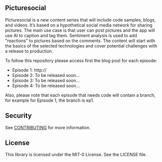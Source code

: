 ## Picturesocial

Picturesocial is a new content series that will include code samples, blogs, and videos. It’s based on a hypothetical social media network for sharing pictures. The main use case is that user can post pictures and the app will use AI to caption and tag them. Sentiment analysis is used to add "reactions" to pictures based on the comments. The content will start with the basics of the selected technologies and cover potential challenges with a release to production.

To follow this repository please access first the blog post for each episode:
* Episode 1: http://
* Episode 2: To be released soon...
* Episode 3: To be released soon...
* Episode 4: To be released soon...

Also, please note that each episode that needs code will contain a branch, for example for Episode 1, the branch is ep1.

## Security

See [CONTRIBUTING](CONTRIBUTING.md#security-issue-notifications) for more information.

## License

This library is licensed under the MIT-0 License. See the LICENSE file.

